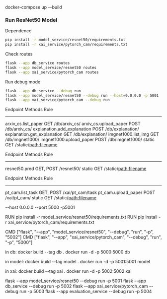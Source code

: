 
docker-compose up --build


### Run ResNet50 Model

Dependence

```bash
pip install -r model_service/resnet50/requirements.txt
pip install -r xai_service/pytorch_cam/requirements.txt

```

Check routes

```bash
flask --app db_service routes
flask --app model_service/resnet50 routes
flask --app xai_service/pytorch_cam routes

```

Run debug mode

```bash
flask --app db_service --debug run
flask --app model_service/resnet50 --debug run --host=0.0.0.0 -p 5001
flask --app xai_service/pytorch_cam --debug run
```

Endpoint                     Methods  Rule
---------------------------  -------  -----------------------
arxiv_cs.list_paper          GET      /db/arxiv_cs/
arxiv_cs.upload_paper        POST     /db/arxiv_cs/
explanation.add_explanation  POST     /db/explanation/
explanation.get_explanation  GET      /db/explanation/
imgnet1000.list_img          GET      /db/imgnet1000/
imgnet1000.upload_paper      POST     /db/imgnet1000/
static                       GET      /static/<path:filename>

Endpoint       Methods    Rule
-------------  ---------  -----------------------
resnet50.pred  GET, POST  /resnet50/
static         GET        /static/<path:filename>

Endpoint             Methods    Rule
-------------------  ---------  -----------------------
pt_cam.list_task     GET, POST  /xai/pt_cam/task
pt_cam.upload_paper  POST       /xai/pt_cam/
static               GET        /static/<path:filename>


--host 0.0.0.0 --port 5000
-p5001

RUN pip install -r model_service/resnet50/requirements.txt
RUN pip install -r xai_service/pytorch_cam/requirements.txt

CMD ["flask", "--app", "model_service/resnet50", "--debug", "run", "-p", "5002"]
CMD ["flask", "--app", "xai_service/pytorch_cam", "--debug", "run", "-p", "5000"]

in db:
docker build --tag db .
docker run -d -p 5000:5000 db


in model:
docker build --tag model .
docker run -d -p 5001:5001 model

in xai:
docker build --tag xai .
docker run -d -p 5002:5002 xai

flask --app model_service/resnet50 --debug run -p 5001
flask --app db_service --debug run -p 5002
flask --app xai_service/pytorch_cam --debug run -p 5003
flask --app evaluation_service --debug run -p 5004
